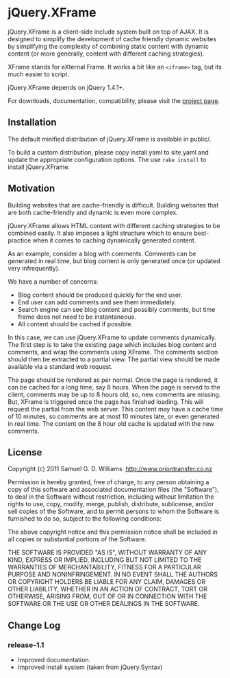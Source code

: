 jQuery.XFrame
=============

jQuery.XFrame is a client-side include system built on top of AJAX. It is designed to simplify the development of cache friendly dynamic websites by simplifying the complexity of combining static content with dynamic content (or more generally, content with different caching strategies).

XFrame stands for eXternal Frame. It works a bit like an `<iframe>` tag, but its much easier to script.
	
jQuery.XFrame depends on jQuery 1.4.1+.

For downloads, documentation, compatibility, please visit the [project page][1].

[1]: http://www.oriontransfer.co.nz/javascript/jquery-xframe/


Installation
------------

The default minified distribution of jQuery.XFrame is available in public/.

To build a custom distribution, please copy install.yaml to site.yaml and update the appropriate configuration options. The use `rake install` to install jQuery.XFrame.

Motivation
----------

Building websites that are cache-friendly is difficult. Building websites that are both cache-friendly and dynamic is even more complex.

jQuery.XFrame allows HTML content with different caching strategies to be combined easily. It also imposes a light structure which to ensure best-practice when it comes to caching dynamically generated content.

As an example, consider a blog with comments. Comments can be generated in real time, but blog content is only generated once (or updated very infrequently).

We have a number of concerns:

* Blog content should be produced quickly for the end user.
* End user can add comments and see them immediately.
* Search engine can see blog content and possibly comments, but time frame does not need to be instantaneous.
* All content should be cached if possible.

In this case, we can use jQuery.XFrame to update comments dynamically. The first step is to take the existing page which includes blog content and comments, and wrap the comments using XFrame. The comments section should then be extracted to a partial view. The partial view should be made available via a standard web request.

The page should be rendered as per normal. Once the page is rendered, it can be cached for a long time, say 8 hours. When the page is served to the client, comments may be up to 8 hours old, so, new comments are missing. But, XFrame is triggered once the page has finished loading. This will request the partial from the web server. This content may have a cache time of 10 minutes, so comments are at most 10 minutes late, or even generated in real time. The content on the 8 hour old cache is updated with the new comments.

License
-------

Copyright (c) 2011 Samuel G. D. Williams. <http://www.oriontransfer.co.nz>

Permission is hereby granted, free of charge, to any person obtaining a copy
of this software and associated documentation files (the "Software"), to deal
in the Software without restriction, including without limitation the rights
to use, copy, modify, merge, publish, distribute, sublicense, and/or sell
copies of the Software, and to permit persons to whom the Software is
furnished to do so, subject to the following conditions:

The above copyright notice and this permission notice shall be included in
all copies or substantial portions of the Software.

THE SOFTWARE IS PROVIDED "AS IS", WITHOUT WARRANTY OF ANY KIND, EXPRESS OR
IMPLIED, INCLUDING BUT NOT LIMITED TO THE WARRANTIES OF MERCHANTABILITY,
FITNESS FOR A PARTICULAR PURPOSE AND NONINFRINGEMENT. IN NO EVENT SHALL THE
AUTHORS OR COPYRIGHT HOLDERS BE LIABLE FOR ANY CLAIM, DAMAGES OR OTHER
LIABILITY, WHETHER IN AN ACTION OF CONTRACT, TORT OR OTHERWISE, ARISING FROM,
OUT OF OR IN CONNECTION WITH THE SOFTWARE OR THE USE OR OTHER DEALINGS IN
THE SOFTWARE.

## Change Log ##

### release-1.1 ###
 - Improved documentation.
 - Improved install system (taken from jQuery.Syntax)